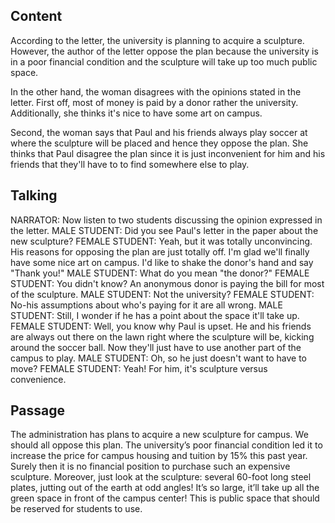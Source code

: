 ## Content
According to the letter, the university is planning to acquire a sculpture. However, the author of the letter oppose the plan because the university is in a poor financial condition and the sculpture will take up too much public space.

In the other hand, the woman disagrees with the opinions stated in the letter. First off, most of money is paid by a donor rather the university. Additionally, she thinks it's nice to have some art on campus.

Second, the woman says that Paul and his friends always play soccer at where the sculpture will be placed and hence they oppose the plan. She thinks that Paul disagree the plan since it is just inconvenient for him and his friends that they'll have to to find somewhere else to play.

## Talking
NARRATOR:  Now listen to two students discussing the opinion expressed in the letter.
MALE STUDENT:  Did you see Paul's letter in the paper about the new sculpture?
FEMALE STUDENT:  Yeah, but it was totally unconvincing.
His reasons for opposing the plan are just totally off.
I'm glad we'll finally have some nice art on campus.
I'd like to shake the donor's hand and say "Thank you!"
MALE STUDENT:  What do you mean "the donor?"
FEMALE STUDENT:  You didn't know? An anonymous donor is paying the bill for most of the sculpture.
MALE STUDENT:  Not the university?
FEMALE STUDENT:  No-his assumptions about who's paying for it are all wrong.
MALE STUDENT:  Still, I wonder if he has a point about the space it'll take up.
FEMALE STUDENT:  Well, you know why Paul is upset.
He and his friends are always out there on the lawn right where the sculpture will be, kicking around the soccer ball.
Now they'll just have to use another part of the campus to play.
MALE STUDENT:  Oh, so he just doesn't want to have to move?
FEMALE STUDENT:  Yeah! For him, it's sculpture versus convenience.

## Passage
The administration has plans to acquire a new sculpture for campus. We should all oppose this plan. The university’s poor financial condition led it to increase the price for campus housing and tuition by 15% this past year. Surely then it is no financial position to purchase such an expensive sculpture. Moreover, just look at the sculpture: several 60-foot long steel plates, jutting out of the earth at odd angles! It’s so large, it’ll take up all the green space in front of the campus center! This is public space that should be reserved for students to use.